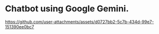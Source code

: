 # Chatbot using Google Gemini.

https://github.com/user-attachments/assets/d0727bb2-5c7b-434d-99e7-151390ee0bc7

